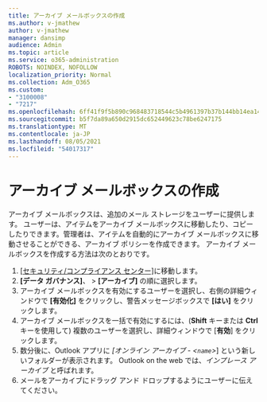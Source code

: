 ```yaml
---
title: アーカイブ メールボックスの作成
ms.author: v-jmathew
author: v-jmathew
manager: dansimp
audience: Admin
ms.topic: article
ms.service: o365-administration
ROBOTS: NOINDEX, NOFOLLOW
localization_priority: Normal
ms.collection: Adm_O365
ms.custom:
- "3100008"
- "7217"
ms.openlocfilehash: 6ff41f9f5b890c968483718544c5b4961397b37b144bb14ea1451d7aac24ebb7
ms.sourcegitcommit: b5f7da89a650d2915dc652449623c78be6247175
ms.translationtype: MT
ms.contentlocale: ja-JP
ms.lasthandoff: 08/05/2021
ms.locfileid: "54017317"
---
```

# <a name="create-an-archive-mailbox"></a>アーカイブ メールボックスの作成

アーカイブ メールボックスは、追加のメール ストレージをユーザーに提供します。 ユーザーは、アイテムをアーカイブ メールボックスに移動したり、コピーしたりできます。管理者は、アイテムを自動的にアーカイブ メールボックスに移動させることができる、アーカイブ ポリシーを作成できます。 アーカイブ メールボックスを作成する方法は次のとおりです。

1. [[セキュリティ/コンプライアンス センター]]( https://go.microsoft.com/fwlink/p/?linkid=2077143)に移動します。
2. **[データ ガバナンス]**、 > **[アーカイブ]** の順に選択します。
3. アーカイブ メールボックスを有効にするユーザーを選択し、右側の詳細ウィンドウで **[有効化]** をクリックし、警告メッセージボックスで **[はい]** をクリックします。
4. アーカイブ メールボックスを一括で有効にするには、(**Shift** キーまたは **Ctrl** キーを使用して) 複数のユーザーを選択し、詳細ウィンドウで [**有効**] をクリックします。
5. 数分後に、Outlook アプリに *[オンライン アーカイブ - <`name`>*] という新しいフォルダーが表示されます。 Outlook on the web では、*インプレース アーカイブ* と呼ばれます。
6. メールをアーカイブにドラッグ アンド ドロップするようにユーザーに伝えてください。
